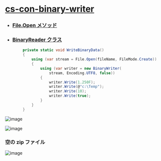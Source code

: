 # [cs-con-binary-writer](https://github.com/winofsql/cs-con-binary-writer)

- ### [File.Open メソッド](https://docs.microsoft.com/ja-jp/dotnet/api/system.io.file.open?view=net-6.0)
- ### [BinaryReader クラス](https://docs.microsoft.com/ja-jp/dotnet/api/system.io.binaryreader?view=net-6.0)

```cs
        private static void WriteBinaryData()
        {
            using (var stream = File.Open(fileName, FileMode.Create))
            {
                using (var writer = new BinaryWriter(
                    stream, Encoding.UTF8, false))
                {
                    writer.Write(1.250F);
                    writer.Write(@"c:\Temp");
                    writer.Write(10);
                    writer.Write(true);
                }
            }
        }

```

![image](https://user-images.githubusercontent.com/1501327/187205545-71a9cb3d-85ee-4670-9697-dbdfbf239e17.png)

![image](https://user-images.githubusercontent.com/1501327/187205475-19d3f5b9-021b-4e65-98f3-e4fb6e2a7464.png)

### 空の zip ファイル
![image](https://user-images.githubusercontent.com/1501327/192670227-a9abae8b-26c2-4710-b8ed-05517787b885.png)
